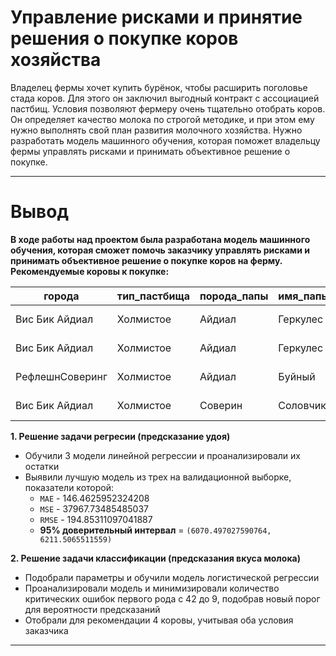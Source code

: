 # Управление рисками и принятие решения о покупке коров хозяйства

Владелец фермы хочет купить бурёнок, чтобы расширить поголовье стада коров. Для этого он заключил выгодный контракт с ассоциацией пастбищ. Условия позволяют фермеру очень тщательно отобрать коров. Он определяет качество молока по строгой методике, и при этом ему нужно выполнять свой план развития молочного хозяйства. Нужно разработать модель машинного обучения, которая поможет владельцу фермы управлять рисками и принимать объективное решение о покупке.


---

# Вывод
**В ходе работы над проектом была разработана модель машинного обучения, которая сможет помочь заказчику управлять рисками и принимать объективное решение о покупке коров на ферму. Рекомендуемые коровы к покупке:**

| города                | тип_пастбища | порода_папы | имя_папы   | текущая_жирность | текущий_белок | возраст      | ожидаемый_удой | ожидаемый_вкус_молока |
|-----------------------|--------------|-------------|------------|------------------|--------------|--------------|----------------|------------------------|
| Вис Бик Айдиал        | Холмистое    | Айдиал      | Геркулес   | 3.58             | 3.076        | более 2 лет  | 6755           | вкусно                 |
| Вис Бик Айдиал        | Холмистое    | Айдиал      | Геркулес   | 3.58             | 3.076        | более 2 лет  | 6755           | вкусно                 |
| РефлешнСоверинг        | Холмистое    | Айдиал      | Буйный     | 3.40             | 3.079        | менее 2 лет  | 6501           | вкусно                 |
| Вис Бик Айдиал        | Холмистое    | Соверин     | Соловчик   | 3.73             | 3.079        | более 2 лет  | 6084           | вкусно                 |



**1. Решение задачи регресии (предсказание удоя)**

- Обучили 3 модели линейной регрессии и проанализировали их остатки
- Выявили лучшую модель из трех на валидационной выборке, показатели которой:
    - `MAE` - 146.4625952324208
    - `MSE` - 37967.73485485037
    - `RMSE` - 194.85311097041887
    - **95% доверительный интервал** = `(6070.497027590764, 6211.5065511559)` 

    
**2. Решение задачи классификации (предсказания вкуса молока)**
- Подобрали параметры и обучили модель логистической регрессии
- Проанализировали модель и минимизировали количество критических ошибок первого рода с 42 до 9, подобрав новый порог для вероятности предсказаний
- Отобрали для рекомендации 4 коровы, учитывая оба условия заказчика


---



